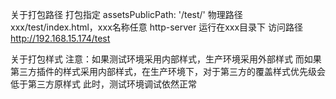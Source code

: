 关于打包路径
 打包指定 assetsPublicPath: '/test/'
 物理路径 xxx/test/index.html，xxx名称任意
 http-server 运行在xxx目录下
 访问路径 http://192.168.15.174/test


关于打包样式
注意：如果测试环境采用内部样式，生产环境采用外部样式
     而如果第三方插件的样式采用内部样式，在生产环境下，对于第三方的覆盖样式优先级会低于第三方原样式
     此时，测试环境调试依然正常